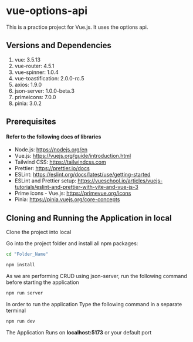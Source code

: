 # vue-options-api

This is a practice project for Vue.js. It uses the options api.

## Versions and Dependencies

1. vue: 3.5.13
2. vue-router: 4.5.1
3. vue-spinner: 1.0.4
4. vue-toastification: 2.0.0-rc.5
5. axios: 1.9.0
6. json-server: 1.0.0-beta.3
7. primeicons: 7.0.0
8. pinia: 3.0.2

## Prerequisites

#### Refer to the following docs of libraries

- Node.js: https://nodejs.org/en
- Vue.js: https://vuejs.org/guide/introduction.html
- Tailwind CSS: https://tailwindcss.com
- Prettier: https://prettier.io/docs
- ESLint: https://eslint.org/docs/latest/use/getting-started
- ESLint and Prettier setup: https://vueschool.io/articles/vuejs-tutorials/eslint-and-prettier-with-vite-and-vue-js-3
- Prime icons - Vue.js: https://primevue.org/icons
- Pinia: https://pinia.vuejs.org/core-concepts

## Cloning and Running the Application in local

Clone the project into local

Go into the project folder and install all npm packages:

```bash
cd "Folder_Name"
```

```bash
npm install
```

As we are performing CRUD using json-server, run the following command before starting the application

```bash
npm run server
```

In order to run the application Type the following command in a separate terminal

```bash
npm run dev
```

The Application Runs on **localhost:5173** or your default port

